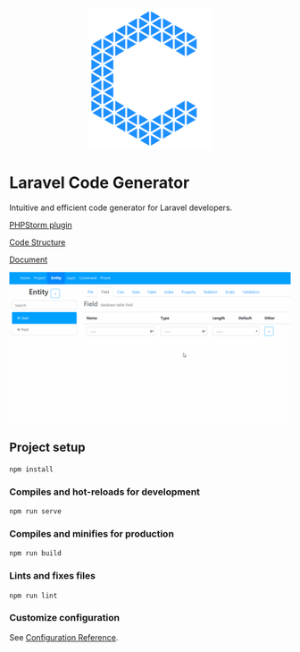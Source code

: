 
<p align="center">
    <img src="src/assets/logo.svg" alt="logo" width="222" />
</p>

# Laravel Code Generator

Intuitive and efficient code generator for Laravel developers.

[PHPStorm plugin](https://plugins.jetbrains.com/plugin/15276-laravel-code-generator)

[Code Structure](https://googee.github.io/Code-Generator/docs/structure.html)

[Document](https://googee.github.io/Code-Generator/docs/model/index.html)

![GUI](https://github.com/GooGee/Code-Generator/raw/main/image/table.gif)


## Project setup
```
npm install
```

### Compiles and hot-reloads for development
```
npm run serve
```

### Compiles and minifies for production
```
npm run build
```

### Lints and fixes files
```
npm run lint
```

### Customize configuration
See [Configuration Reference](https://cli.vuejs.org/config/).
